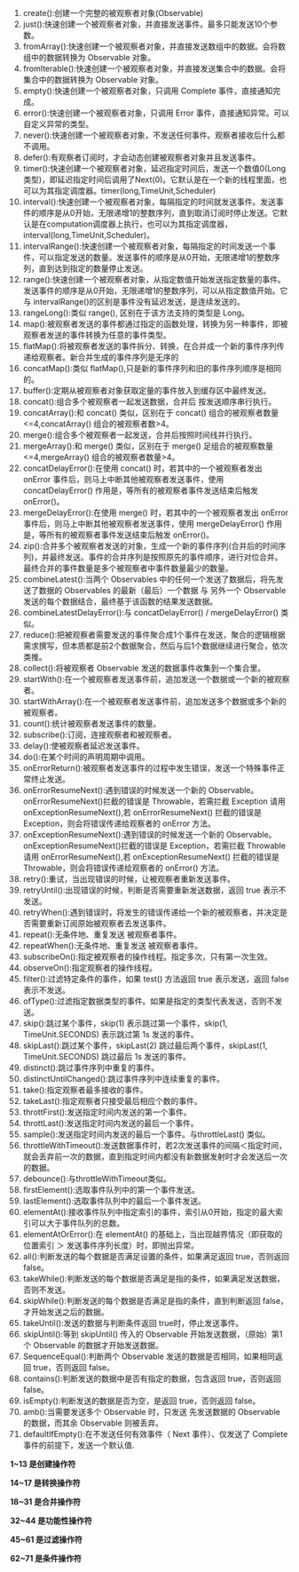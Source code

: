 1. create():创建一个完整的被观察者对象(Observable)
2. just():快速创建一个被观察者对象，并直接发送事件。最多只能发送10个参数。
3. fromArray():快速创建一个被观察者对象，并直接发送数组中的数据。会将数组中的数据转换为 Observable 对象。
4. fromIterable():快速创建一个被观察者对象，并直接发送集合中的数据。会将集合中的数据转换为 Observable 对象。
5. empty():快速创建一个被观察者对象，只调用 Complete 事件，直接通知完成。
6. error():快速创建一个被观察者对象，只调用 Error 事件，直接通知异常。可以自定义异常的类型。
7. never():快速创建一个被观察者对象，不发送任何事件。观察者接收后什么都不调用。
8. defer():有观察者订阅时，才会动态创建被观察者对象并且发送事件。
9. timer():快速创建一个被观察者对象，延迟指定时间后，发送一个数值0(Long 类型)，即延迟指定时间后调用了Next(0)。它默认是在一个新的线程里面，也可以为其指定调度器。timer(long,TimeUnit,Scheduler)
10. interval():快速创建一个被观察者对象，每隔指定的时间就发送事件。发送事件的顺序是从0开始，无限递增1的整数序列，直到取消订阅时停止发送。它默认是在computation调度器上执行，也可以为其指定调度器，interval(long,TimeUnit,Scheduler)。
11. intervalRange():快速创建一个被观察者对象，每隔指定的时间发送一个事件，可以指定发送的数量。发送事件的顺序是从0开始，无限递增1的整数序列，直到达到指定的数量停止发送。
12. range():快速创建一个被观察者对象，从指定数值开始发送指定数量的事件。发送事件的顺序是从0开始，无限递增1的整数序列，可以从指定数值开始。它与 intervalRange()的区别是事件没有延迟发送，是连续发送的。
13. rangeLong():类似 range(), 区别在于该方法支持的类型是 Long。
14. map():被观察者发送的事件都通过指定的函数处理，转换为另一种事件，即被观察者发送的事件转换为任意的事件类型。
15. flatMap():将被观察者发送的事件拆分、转换，在合并成一个新的事件序列传递给观察者。新合并生成的事件序列是无序的
16. concatMap():类似 flatMap(),只是新的事件序列和旧的事件序列顺序是相同的。
17. buffer():定期从被观察者对象获取定量的事件放入到缓存区中最终发送。
18. concat():组合多个被观察者一起发送数据，合并后 按发送顺序串行执行。
19. concatArray():和 concat() 类似，区别在于 concat() 组合的被观察者数量<=4,concatArray() 组合的被观察者数>4。
20. merge():组合多个被观察者一起发送，合并后按照时间线并行执行。
21. mergeArray():和 merge() 类似，区别在于 merge() 足组合的被观察数量<=4,mergeArray() 组合的被观察者数量>4。
22. concatDelayError():在使用 concat() 时，若其中的一个被观察者发出 onError 事件后，则马上中断其他被观察者发送事件，使用 concatDelayError() 作用是，等所有的被观察者事件发送结束后触发 onError()。
23. mergeDelayError():在使用 merge() 时，若其中的一个被观察者发出 onError 事件后，则马上中断其他被观察者发送事件，使用 mergeDelayError() 作用是，等所有的被观察者事件发送结束后触发 onError()。
24. zip():合并多个被观察者发送的对象，生成一个新的事件序列(合并后的时间序列)，并最终发送。事件的合并序列是按照原先的事件顺序，进行对位合并。最终合并的事件数量是多个被观察者中事件数量最少的数量。
25. combineLatest():当两个 Observables 中的任何一个发送了数据后，将先发送了数据的 Observables 的最新（最后）一个数据 与 另外一个 Observable 发送的每个数据结合，最终基于该函数的结果发送数据。
26. combineLatestDelayError():与 concatDelayError() /  mergeDelayError() 类似。
27. reduce():把被观察者需要发送的事件聚合成1个事件在发送，聚合的逻辑根据需求撰写，但本质都是前2个数据聚合，然后与后1个数据继续进行聚合，依次类推。
28. collect():将被观察者 Observable 发送的数据事件收集到一个集合里。
29. startWith():在一个被观察者发送事件前，追加发送一个数据或一个新的被观察者。
30. startWithArray():在一个被观察者发送事件前，追加发送多个数据或多个新的被观察者。
31. count():统计被观察者发送事件的数量。
32. subscribe():订阅，连接观察者和被观察者。
33. delay():使被观察者延迟发送事件。
34. do():在某个时间的声明周期中调用。
35. onErrorReturn():被观察者发送事件的过程中发生错误，发送一个特殊事件正常终止发送。
36. onErrorResumeNext():遇到错误的时候发送一个新的 Observable。onErrorResumeNext()拦截的错误是 Throwable，若需拦截 Exception 请用 onExceptionResumeNext(),若 onErrorResumeNext() 拦截的错误是 Exception，则会将错误传递给观察者的 onError 方法。
37. onExceptionResumeNext():遇到错误的时候发送一个新的 Observable。onExceptionResumeNext()拦截的错误是 Exception，若需拦截 Throwable 请用 onErrorResumeNext(),若 onExceptionResumeNext() 拦截的错误是 Throwable，则会将错误传递给观察者的 onError() 方法。
38. retry():重试，当出现错误的时候，让被观察者重新发送事件。
39. retryUntil():出现错误的时候，判断是否需要重新发送数据，返回 true 表示不发送。
40. retryWhen():遇到错误时，将发生的错误传递给一个新的被观察者，并决定是否需要重新订阅原始被观察者去发送事件。
41. repeat():无条件地、重复发送 被观察者事件。
42. repeatWhen():无条件地、重复发送 被观察者事件。
43. subscribeOn():指定被观察者的操作线程。指定多次，只有第一次生效。
44. observeOn():指定观察者的操作线程。
45. filter():过滤特定条件的事件，如果 test() 方法返回 true 表示发送，返回 false 表示不发送。
46. ofType():过滤指定数据类型的事件。如果是指定的类型代表发送，否则不发送。
47. skip():跳过某个事件，skip(1) 表示跳过第一个事件，skip(1, TimeUnit.SECONDS) 表示跳过第 1s 发送的事件。
48. skipLast():跳过某个事件，skipLast(2) 跳过最后两个事件，skipLast(1, TimeUnit.SECONDS) 跳过最后 1s 发送的事件。
49. distinct():跳过事件序列中重复的事件。
50. distinctUntilChanged():跳过事件序列中连续重复的事件。
51. take():指定观察者最多接收的事件。
52. takeLast():指定观察者只接受最后相应个数的事件。
53. throttFirst():发送指定时间内发送的第一个事件。
54. throttLast():发送指定时间内发送的最后一个事件。
55. sample():发送指定时间内发送的最后一个事件。与throttleLast() 类似。
56. throttleWithTimeout():发送数据事件时，若2次发送事件的间隔＜指定时间，就会丢弃前一次的数据，直到指定时间内都没有新数据发射时才会发送后一次的数据。
57. debounce():与throttleWithTimeout类似。
58. firstElement():选取事件队列中的第一个事件发送。
59. lastElement():选取事件队列中的最后一个事件发送。
60. elementAt():接收事件队列中指定索引的事件，索引从0开始，指定的最大索引可以大于事件队列的总数。
61. elementAtOrError():在 elementAt() 的基础上，当出现越界情况（即获取的位置索引 ＞ 发送事件序列长度）时，即抛出异常。
62. all():判断发送的每个数据是否满足设置的条件，如果满足返回 true，否则返回 false。
63. takeWhile():判断发送的每个数据是否满足是指的条件，如果满足发送数据，否则不发送。
64. skipWhile():判断发送的每个数据是否满足是指的条件，直到判断返回 false，才开始发送之后的数据。
65. takeUntil():发送的数据与判断条件返回 true时，停止发送事件。
66. skipUntil():等到 skipUntil() 传入的 Observable 开始发送数据，（原始）第1个 Observable 的数据才开始发送数据。
67. SequenceEqual():判断两个 Observable 发送的数据是否相同，如果相同返回 true，否则返回 false。
68. contains():判断发送的数据中是否有指定的数据，包含返回 true，否则返回 false。
69. isEmpty():判断发送的数据是否为空，是返回 true，否则返回 false。
70. amb():当需要发送多个 Observable 时，只发送 先发送数据的 Observable 的数据，而其余 Observable 则被丢弃。
71.  defaultIfEmpty():在不发送任何有效事件（ Next 事件）、仅发送了 Complete 事件的前提下，发送一个默认值.

**1~13 是创建操作符**

**14~17 是转换操作符**

**18~31 是合并操作符**

**32~44 是功能性操作符**

**45~61 是过滤操作符**

**62~71 是条件操作符**